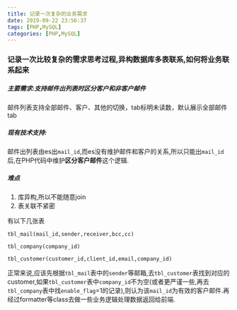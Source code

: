 ```yaml
---
title: 记录一次复杂的业务需求
date: 2019-09-22 23:56:37
tags: [PHP,MySQL]
categories: [PHP,MySQL]
---
```

### 记录一次比较复杂的需求思考过程,异构数据库多表联系,如何将业务联系起来

##### 主要需求:支持邮件出列表时区分客户和非客户邮件
邮件列表支持全部邮件、客户、其他的切换，tab标明未读数，默认展示全部邮件tab

##### 现有技术支持:
邮件出列表由es出`mail_id`,而es没有维护邮件和客户的关系,所以只能出`mail_id`后,在PHP代码中维护**区分客户邮件**这个逻辑.

##### 难点
1. 库异构,所以不能随意join
2. 表关联不紧密

有以下几张表

```
tbl_mail(mail_id,sender,receiver,bcc,cc)

tbl_company(company_id)

tbl_customer(customer_id,client_id,email,company_id)
```
正常来说,应该先根据`tbl_mail`表中的`sender`等邮箱,去`tbl_customer`表找到对应的customer,如果`tbl_customer`表中`company_id`不为空(或者更严谨一些,再去`tbl_company`表中找`enable_flag`=1的记录),则认为该`mail_id`为有效的客户邮件.再经过formatter等class去做一些业务逻辑处理数据返回给前端.

